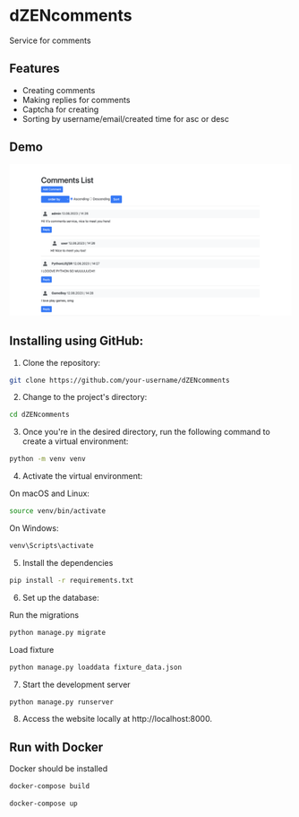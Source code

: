 # dZENcomments
Service for comments

## Features

- Creating comments
- Making replies for comments
- Captcha for creating
- Sorting by username/email/created time for asc or desc

## Demo

<img title="Demo" alt="Demo image" src="./comments.png">


## Installing using GitHub:
1. Clone the repository:

```bash
git clone https://github.com/your-username/dZENcomments
```
2. Change to the project's directory:
```bash
cd dZENcomments
```

3. Once you're in the desired directory, run the following command to create a virtual environment:
```bash
python -m venv venv
```

4. Activate the virtual environment:

On macOS and Linux:

```bash
source venv/bin/activate
```
On Windows:
```bash
venv\Scripts\activate
```

5. Install the dependencies

```bash
pip install -r requirements.txt
```

6. Set up the database:

Run the migrations

```bash
python manage.py migrate
```

Load fixture

```bash
python manage.py loaddata fixture_data.json
```

7. Start the development server

```bash
python manage.py runserver
```
8. Access the website locally at http://localhost:8000.

## Run with Docker

Docker should be installed

```bash
docker-compose build
```
```bash
docker-compose up
```
